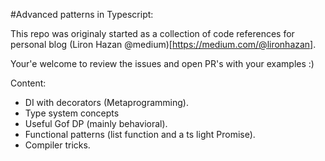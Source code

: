 #Advanced patterns in Typescript:

This repo was originaly started as a collection of code references for personal blog (Liron Hazan @medium)[https://medium.com/@lironhazan].

Your'e welcome to review the issues and open PR's with your examples :)

Content:
- DI with decorators (Metaprogramming). 
- Type system concepts
- Useful Gof DP (mainly behavioral).
- Functional patterns (list function and a ts light Promise).
- Compiler tricks.

